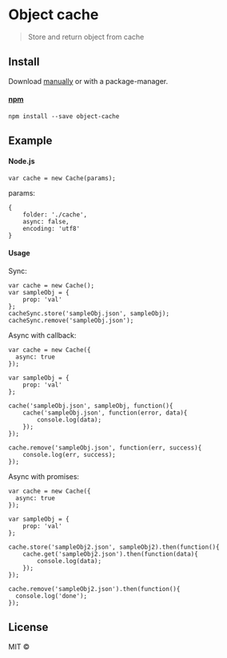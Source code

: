 # Object cache

> Store and return object from cache

## Install

Download [manually](https://github.com/danielhusar/object-cache) or with a package-manager.

#### [npm](https://npmjs.org/package/is-html)

```
npm install --save object-cache
```



## Example

#### Node.js

```
var cache = new Cache(params);
```

params:

```
{
    folder: './cache',
    async: false,
    encoding: 'utf8'
}
```


#### Usage

Sync:

```
var cache = new Cache();
var sampleObj = {
  	prop: 'val'
};
cacheSync.store('sampleObj.json', sampleObj);
cacheSync.remove('sampleObj.json');

```

Async with callback:

```
var cache = new Cache({
  async: true
});

var sampleObj = {
  	prop: 'val'
};

cache('sampleObj.json', sampleObj, function(){
	cache('sampleObj.json', function(error, data){
    	console.log(data);
	});
});

cache.remove('sampleObj.json', function(err, success){
	console.log(err, success);
});

```

Async with promises:

```
var cache = new Cache({
  async: true
});

var sampleObj = {
  	prop: 'val'
};

cache.store('sampleObj2.json', sampleObj2).then(function(){
	cache.get('sampleObj2.json').then(function(data){
    	console.log(data);
	});
});

cache.remove('sampleObj2.json').then(function(){
  console.log('done');
});
```


## License

MIT ©
